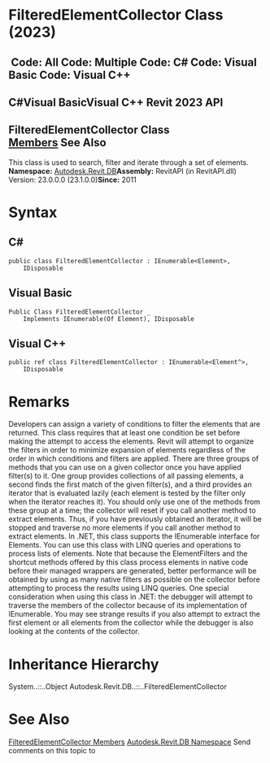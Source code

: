 # FilteredElementCollector Class (2023)

﻿
 Code: All Code: Multiple Code: C# Code: Visual Basic Code: Visual C++   
---  
C#Visual BasicVisual C++
Revit 2023 API  
---  
FilteredElementCollector Class  
[Members](163d1fae-e9d8-e4de-7452-c3b140b6daad.md "FilteredElementCollector Members") See Also  
---  
This class is used to search, filter and iterate through a set of elements. 
**Namespace:** [Autodesk.Revit.DB](87546ba7-461b-c646-cbb1-2cb8f5bff8b2.md "Autodesk.Revit.DB Namespace")**Assembly:** RevitAPI (in RevitAPI.dll) Version: 23.0.0.0 (23.1.0.0)**Since:** 2011 
# Syntax
C#  
---  
```text
public class FilteredElementCollector : IEnumerable<Element>, 
	IDisposable
```
  
Visual Basic  
---  
```text
Public Class FilteredElementCollector _
	Implements IEnumerable(Of Element), IDisposable
```
  
Visual C++  
---  
```text
public ref class FilteredElementCollector : IEnumerable<Element^>, 
	IDisposable
```
  
# Remarks
Developers can assign a variety of conditions to filter the elements that are returned. This class requires that at least one condition be set before making the attempt to access the elements.
Revit will attempt to organize the filters in order to minimize expansion of elements regardless of the order in which conditions and filters are applied.
There are three groups of methods that you can use on a given collector once you have applied filter(s) to it. One group provides collections of all passing elements, a second finds the first match of the given filter(s), and a third provides an iterator that is evaluated lazily (each element is tested by the filter only when the iterator reaches it). You should only use one of the methods from these group at a time; the collector will reset if you call another method to extract elements. Thus, if you have previously obtained an iterator, it will be stopped and traverse no more elements if you call another method to extract elements.
In .NET, this class supports the IEnumerable interface for Elements. You can use this class with LINQ queries and operations to process lists of elements. Note that because the ElementFilters and the shortcut methods offered by this class process elements in native code before their managed wrappers are generated, better performance will be obtained by using as many native filters as possible on the collector before attempting to process the results using LINQ queries.
One special consideration when using this class in .NET: the debugger will attempt to traverse the members of the collector because of its implementation of IEnumerable. You may see strange results if you also attempt to extract the first element or all elements from the collector while the debugger is also looking at the contents of the collector.
# Inheritance Hierarchy
System..::..Object Autodesk.Revit.DB..::..FilteredElementCollector
# See Also
[FilteredElementCollector Members](163d1fae-e9d8-e4de-7452-c3b140b6daad.md "FilteredElementCollector Members")
[Autodesk.Revit.DB Namespace](87546ba7-461b-c646-cbb1-2cb8f5bff8b2.md "Autodesk.Revit.DB Namespace")
Send comments on this topic to 